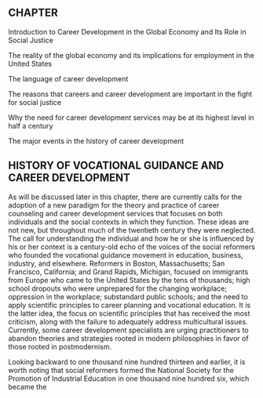 ## CHAPTER

Introduction to Career Development in the Global Economy and Its Role in Social Justice

The reality of the global economy and its implications for employment in the United States

The language of career development

The reasons that careers and career development are important in the fight for social justice

Why the need for career development services may be at its highest level in half a century

The major events in the history of career development


## HISTORY OF VOCATIONAL GUIDANCE AND CAREER DEVELOPMENT

As will be discussed later in this chapter, there are currently calls for the adoption of a new paradigm for the theory and practice of career counseling and career development services that focuses on both individuals and the social contexts in which they function. These ideas are not new, but throughout much of the twentieth century they were neglected. The call for understanding the individual and how he or she is influenced by his or her context is a century-old echo of the voices of the social reformers who founded the vocational guidance movement in education, business, industry, and elsewhere. Reformers in Boston, Massachusetts; San Francisco, California; and Grand Rapids, Michigan, focused on immigrants from Europe who came to the United States by the tens of thousands; high school dropouts who were unprepared for the changing workplace; oppression in the workplace; substandard public schools; and the need to apply scientific principles to career planning and vocational education. It is the latter idea, the focus on scientific principles that has received the most criticism, along with the failure to adequately address multicultural issues. Currently, some career development specialists are urging practitioners to abandon theories and strategies rooted in modern philosophies in favor of those rooted in postmodernism.

Looking backward to one thousand nine hundred thirteen and earlier, it is worth noting that social reformers formed the National Society for the Promotion of Industrial Education in one thousand nine hundred six, which became the